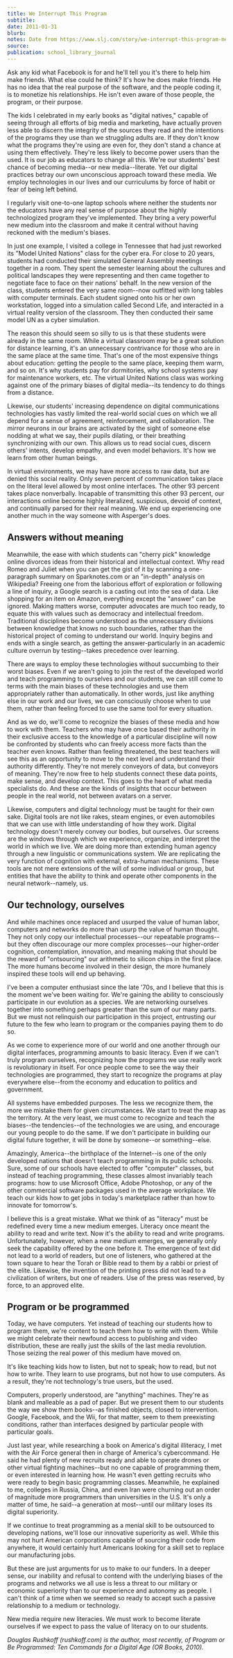 ```yaml
---
title: We Interrupt This Program
subtitle:
date: 2011-01-31
blurb:
notes: Date from https://www.slj.com/story/we-interrupt-this-program-media-theorist-douglas-rushkoff-has-second-thoughts-about-our-digital-practices
source:
publication: school_library_journal
---
```


Ask any kid what Facebook is for and he'll tell you it's there to help him make friends. What else could he think? It's how he does make friends. He has no idea that the real purpose of the software, and the people coding it, is to monetize his relationships. He isn't even aware of those people, the program, or their purpose.

The kids I celebrated in my early books as "digital natives," capable of seeing through all efforts of big media and marketing, have actually proven less able to discern the integrity of the sources they read and the intentions of the programs they use than we struggling adults are. If they don't know what the programs they're using are even for, they don't stand a chance at using them effectively. They're less likely to become power users than the used. It is our job as educators to change all this. We're our students' best chance of becoming media--or new media--literate. Yet our digital practices betray our own unconscious approach toward these media. We employ technologies in our lives and our curriculums by force of habit or fear of being left behind.

I regularly visit one-to-one laptop schools where neither the students nor the educators have any real sense of purpose about the highly technologized program they've implemented. They bring a very powerful new medium into the classroom and make it central without having reckoned with the medium's biases.

In just one example, I visited a college in Tennessee that had just reworked its "Model United Nations" class for the cyber era. For close to 20 years, students had conducted their simulated General Assembly meetings together in a room. They spent the semester learning about the cultures and political landscapes they were representing and then came together to negotiate face to face on their nations' behalf. In the new version of the class, students entered the very same room--now outfitted with long tables with computer terminals. Each student signed onto his or her own workstation, logged into a simulation called Second Life, and interacted in a virtual reality version of the classroom. They then conducted their same model UN as a cyber simulation.

The reason this should seem so silly to us is that these students were already in the same room. While a virtual classroom may be a great solution for distance learning, it's an unnecessary contrivance for those who are in the same place at the same time. That's one of the most expensive things about education: getting the people to the same place, keeping them warm, and so on. It's why students pay for dormitories, why school systems pay for maintenance workers, etc. The virtual United Nations class was working against one of the primary biases of digital media--its tendency to do things from a distance.

Likewise, our students' increasing dependence on digital communications technologies has vastly limited the real-world social cues on which we all depend for a sense of agreement, reinforcement, and collaboration. The mirror neurons in our brains are activated by the sight of someone else nodding at what we say, their pupils dilating, or their breathing synchronizing with our own. This allows us to read social cues, discern others' intents, develop empathy, and even model behaviors. It's how we learn from other human beings.

In virtual environments, we may have more access to raw data, but are denied this social reality. Only seven percent of communication takes place on the literal level allowed by most online interfaces. The other 93 percent takes place nonverbally. Incapable of transmitting this other 93 percent, our interactions online become highly literalized, suspicious, devoid of context, and continually parsed for their real meaning. We end up experiencing one another much in the way someone with Asperger's does.

## Answers without meaning

Meanwhile, the ease with which students can "cherry pick" knowledge online divorces ideas from their historical and intellectual context. Why read Romeo and Juliet when you can get the gist of it by scanning a one-paragraph summary on Sparknotes.com or an "in-depth" analysis on Wikipedia? Freeing one from the laborious effort of exploration or following a line of inquiry, a Google search is a casting out into the sea of data. Like shopping for an item on Amazon, everything except the "answer" can be ignored. Making matters worse, computer advocates are much too ready, to equate this with values such as democracy and intellectual freedom. Traditional disciplines become understood as the unnecessary divisions between knowledge that knows no such boundaries, rather than the historical project of coming to understand our world. Inquiry begins and ends with a single search, as getting the answer-particularly in an academic culture overrun by testing--takes precedence over learning.

There are ways to employ these technologies without succumbing to their worst biases. Even if we aren't going to join the rest of the developed world and teach programming to ourselves and our students, we can still come to terms with the main biases of these technologies and use them appropriately rather than automatically. In other words, just like anything else in our work and our lives, we can consciously choose when to use them, rather than feeling forced to use the same tool for every situation.

And as we do, we'll come to recognize the biases of these media and how to work with them. Teachers who may have once based their authority in their exclusive access to the knowledge of a particular discipline will now be confronted by students who can freely access more facts than the teacher even knows. Rather than feeling threatened, the best teachers will see this as an opportunity to move to the next level and understand their authority differently. They're not merely conveyors of data, but conveyors of meaning. They're now free to help students connect these data points, make sense, and develop context. This goes to the heart of what media specialists do. And these are the kinds of insights that occur between people in the real world, not between avatars on a server.

Likewise, computers and digital technology must be taught for their own sake. Digital tools are not like rakes, steam engines, or even automobiles that we can use with little understanding of how they work. Digital technology doesn't merely convey our bodies, but ourselves. Our screens are the windows through which we experience, organize, and interpret the world in which we live. We are doing more than extending human agency through a new linguistic or communications system. We are replicating the very function of cognition with external, extra-human mechanisms. These tools are not mere extensions of the will of some individual or group, but entities that have the ability to think and operate other components in the neural network--namely, us.

## Our technology, ourselves

And while machines once replaced and usurped the value of human labor, computers and networks do more than usurp the value of human thought. They not only copy our intellectual processes--our repeatable programs--but they often discourage our more complex processes--our higher-order cognition, contemplation, innovation, and meaning making that should be the reward of "ontsourcing" our arithmetic to silicon chips in the first place. The more humans become involved in their design, the more humanely inspired these tools will end up behaving.

I've been a computer enthusiast since the late '70s, and I believe that this is the moment we've been waiting for. We're gaining the ability to consciously participate in our evolution as a species. We are networking ourselves together into something perhaps greater than the sum of our many parts. But we must not relinquish our participation in this project, entrusting our future to the few who learn to program or the companies paying them to do so.

As we come to experience more of our world and one another through our digital interfaces, programming amounts to basic literacy. Even if we can't truly program ourselves, recognizing how the programs we use really work is revolutionary in itself. For once people come to see the way their technologies are programmed, they start to recognize the programs at play everywhere else--from the economy and education to politics and government.

All systems have embedded purposes. The less we recognize them, the more we mistake them for given circumstances. We start to treat the map as the territory. At the very least, we must come to recognize and teach the biases--the tendencies--of the technologies we are using, and encourage our young people to do the same. If we don't participate in building our digital future together, it will be done by someone--or something--else.

Amazingly, America--the birthplace of the Internet--is one of the only developed nations that doesn't teach programming in its public schools. Sure, some of our schools have elected to offer "computer" classes, but instead of teaching programming, these classes almost invariably teach programs: how to use Microsoft Office, Adobe Photoshop, or any of the other commercial software packages used in the average workplace. We teach our kids how to get jobs in today's marketplace rather than how to innovate for tomorrow's.

I believe this is a great mistake. What we think of as "literacy" must be redefined every time a new medium emerges. Literacy once meant the ability to read and write text. Now it's the ability to read and write programs. Unfortunately, however, when a new medium emerges, we generally only seek the capability offered by the one before it. The emergence of text did not lead to a world of readers, but one of listeners, who gathered at the town square to hear the Torah or Bible read to them by a rabbi or priest of the elite. Likewise, the invention of the printing press did not lead to a civilization of writers, but one of readers. Use of the press was reserved, by force, to an approved elite.

## Program or be programmed

Today, we have computers. Yet instead of teaching our students how to program them, we're content to teach them how to write with them. While we might celebrate their newfound access to publishing and video distribution, these are really just the skills of the last media revolution. Those seizing the real power of this medium have moved on.

It's like teaching kids how to listen, but not to speak; how to read, but not how to write. They learn to use programs, but not how to use computers. As a result, they're not technology's true users, but the used.

Computers, properly understood, are "anything" machines. They're as blank and malleable as a pad of paper. But we present them to our students the way we show them books--as finished objects, closed to intervention. Google, Facebook, and the Wii, for that matter, seem to them preexisting conditions, rather than interfaces designed by particular people with particular goals.

Just last year, while researching a book on America's digital illiteracy, I met with the Air Force general then in charge of America's cybercommand. He said he had plenty of new recruits ready and able to operate drones or other virtual fighting machines--but no one capable of programming them, or even interested in learning how. He wasn't even getting recruits who were ready to begin basic programming classes. Meanwhile, he explained to me, colleges in Russia, China, and even Iran were churning out an order of magnitude more programmers than universities in the U.S. It's only a matter of time, he said--a generation at most--until our military loses its digital superiority.

If we continue to treat programming as a menial skill to be outsourced to developing nations, we'll lose our innovative superiority as well. While this may not hurt American corporations capable of sourcing their code from anywhere, it would certainly hurt Americans looking for a skill set to replace our manufacturing jobs.

But these are just arguments for us to make to our funders. In a deeper sense, our inability and refusal to contend with the underlying biases of the programs and networks we all use is less a threat to our military or economic superiority than to our experience and autonomy as people. I can't think of a time when we seemed so ready to accept such a passive relationship to a medium or technology.

New media require new literacies. We must work to become literate ourselves if we expect to pass the value of literacy on to our students.

_Douglas Rushkoff (rushkoff.com) is the author, most recently, of Program or Be Programmed: Ten Commands for a Digital Age (OR Books, 2010)._
